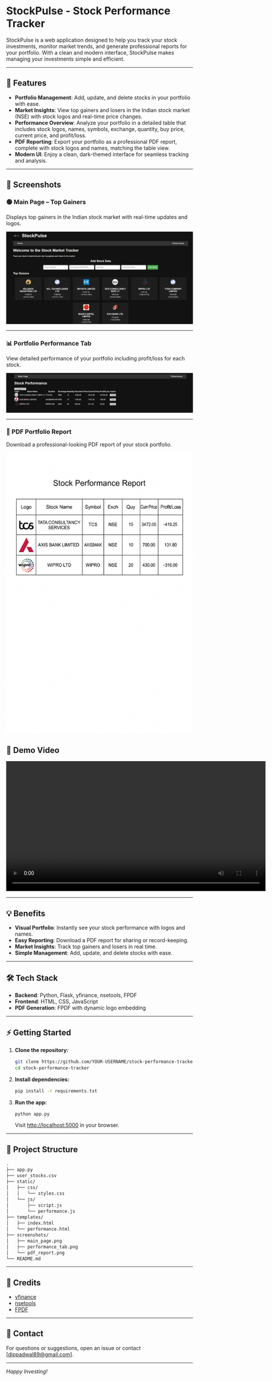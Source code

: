 # StockPulse - Stock Performance Tracker

StockPulse is a web application designed to help you track your stock investments, monitor market trends, and generate professional reports for your portfolio. With a clean and modern interface, StockPulse makes managing your investments simple and efficient.

---

## 🚀 Features

- **Portfolio Management**: Add, update, and delete stocks in your portfolio with ease.
- **Market Insights**: View top gainers and losers in the Indian stock market (NSE) with stock logos and real-time price changes.
- **Performance Overview**: Analyze your portfolio in a detailed table that includes stock logos, names, symbols, exchange, quantity, buy price, current price, and profit/loss.
- **PDF Reporting**: Export your portfolio as a professional PDF report, complete with stock logos and names, matching the table view.
- **Modern UI**: Enjoy a clean, dark-themed interface for seamless tracking and analysis.

---

## 📸 Screenshots

### 🟢 Main Page – Top Gainers
Displays top gainers in the Indian stock market with real-time updates and logos.

![Main Page](screenshots/mainpage.jpg)

---

### 📊 Portfolio Performance Tab
View detailed performance of your portfolio including profit/loss for each stock.

![Performance Tab](screenshots/performancepage.jpg)

---

### 📄 PDF Portfolio Report
Download a professional-looking PDF report of your stock portfolio.

![PDF Report](screenshots/downlodereport.png )

## 🎥 Demo Video

<video width="700" controls>
  <source src="screenshots/Recording 2025-04-30 013139.mp4" type="video/mp4">
  Your browser does not support the video tag.
</video>



---

## 💡 Benefits

- **Visual Portfolio**: Instantly see your stock performance with logos and names.
- **Easy Reporting**: Download a PDF report for sharing or record-keeping.
- **Market Insights**: Track top gainers and losers in real time.
- **Simple Management**: Add, update, and delete stocks with ease.

---

## 🛠️ Tech Stack

- **Backend**: Python, Flask, yfinance, nsetools, FPDF
- **Frontend**: HTML, CSS, JavaScript
- **PDF Generation**: FPDF with dynamic logo embedding

---

## ⚡ Getting Started

1. **Clone the repository:**
    ```bash
    git clone https://github.com/YOUR-USERNAME/stock-performance-tracker.git
    cd stock-performance-tracker
    ```

2. **Install dependencies:**
    ```bash
    pip install -r requirements.txt
    ```

3. **Run the app:**
    ```bash
    python app.py
    ```
    Visit [http://localhost:5000](http://localhost:5000) in your browser.

---

## 📂 Project Structure

```
.
├── app.py
├── user_stocks.csv
├── static/
│   ├── css/
│   │   └── styles.css
│   └── js/
│       ├── script.js
│       └── performance.js
├── templates/
│   ├── index.html
│   └── performance.html
├── screenshots/
│   ├── main_page.png
│   ├── performance_tab.png
│   └── pdf_report.png
└── README.md
```

---

## 🙏 Credits

- [yfinance](https://github.com/ranaroussi/yfinance)
- [nsetools](https://github.com/vsjha18/nsetools)
- [FPDF](https://pyfpdf.github.io/)

---

## 📧 Contact

For questions or suggestions, open an issue or contact [dippadwal89@gmail.com].

---

*Happy Investing!*
